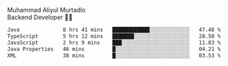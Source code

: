 Muhammad Aliyul Murtadlo
<br>
Backend Developer 👨‍💻
<br>
<!--START_SECTION:waka-->

```txt
Java              8 hrs 41 mins   ████████████░░░░░░░░░░░░░   47.48 %
TypeScript        5 hrs 12 mins   ███████░░░░░░░░░░░░░░░░░░   28.50 %
JavaScript        2 hrs 9 mins    ███░░░░░░░░░░░░░░░░░░░░░░   11.83 %
Java Properties   46 mins         █░░░░░░░░░░░░░░░░░░░░░░░░   04.21 %
XML               38 mins         █░░░░░░░░░░░░░░░░░░░░░░░░   03.53 %
```

<!--END_SECTION:waka-->

